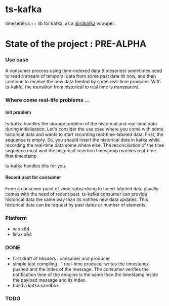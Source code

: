 # ts-kafka
timeseries c++ lib for kafka, as a [librdkafka](https://github.com/edenhill/librdkafka) wrapper.

# State of the project : PRE-ALPHA

### Use case

A consumer process using time-indexed data (timeseries) sometimes need to read a stream of temporal data from some past date till now, and then continue to receive the new data feeded by some real-time producer. With ts-kakfa, the transition from historical to real time is transparent.

### Where come real-life problems ...

#### Init problem

ts-kafka handles the storage problem of the historical and real-time data during initialisation.
Let's consider the use case where you come with some historical data and wants to start recording real-time-labeled data. First, the sequence is empty. So, you should insert the historical data in kafka while recording the real-time data some where else. The reconciliation of the time sequence must wait the historical insertion timestamp reaches real-time first timestamp.

ts-kafka handles this for you.

#### Recent past for consumer

From a consumer point of view, subscribing to timed-labeled data usually comes with the need of recent past.
ts-kafka consumer can provide historical data the same way than its notifies new data updates. This historical data can be request by past dates or number of elements.

### Platform

  * win x64
  * linux x64

### DONE

  * first draft of headers : consumer and producer
  * simple test compiling : 1 real-time producer writes the timestamp pushed and the index of the message. The consumer verifies the notification time of the enngine is the same than the timestamp inside the payload message and its index.
  * build a kafka sandbox

### TODO


  
